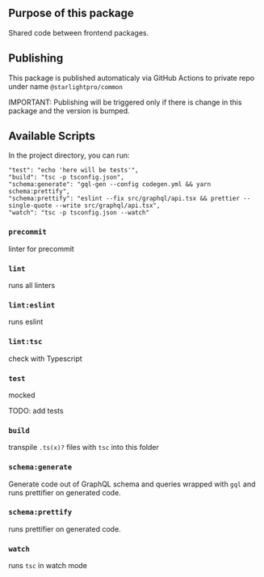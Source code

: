 ## Purpose of this package

Shared code between frontend packages.

## Publishing

This package is published automaticaly via GitHub Actions to private repo under name `@starlightpro/common`

IMPORTANT: Publishing will be triggered only if there is change in this package and the version is bumped.

## Available Scripts

In the project directory, you can run:

    "test": "echo 'here will be tests'",
    "build": "tsc -p tsconfig.json",
    "schema:generate": "gql-gen --config codegen.yml && yarn schema:prettify",
    "schema:prettify": "eslint --fix src/graphql/api.tsx && prettier --single-quote --write src/graphql/api.tsx",
    "watch": "tsc -p tsconfig.json --watch"

### `precommit`

linter for precommit

### `lint`

runs all linters

### `lint:eslint`

runs eslint

### `lint:tsc`

check with Typescript

### `test`

mocked

TODO: add tests

### `build`

transpile `.ts(x)?` files with `tsc` into this folder

### `schema:generate`

Generate code out of GraphQL schema and queries wrapped with `gql` and runs prettifier on generated code.

### `schema:prettify`

runs prettifier on generated code.

### `watch`

runs `tsc` in watch mode

